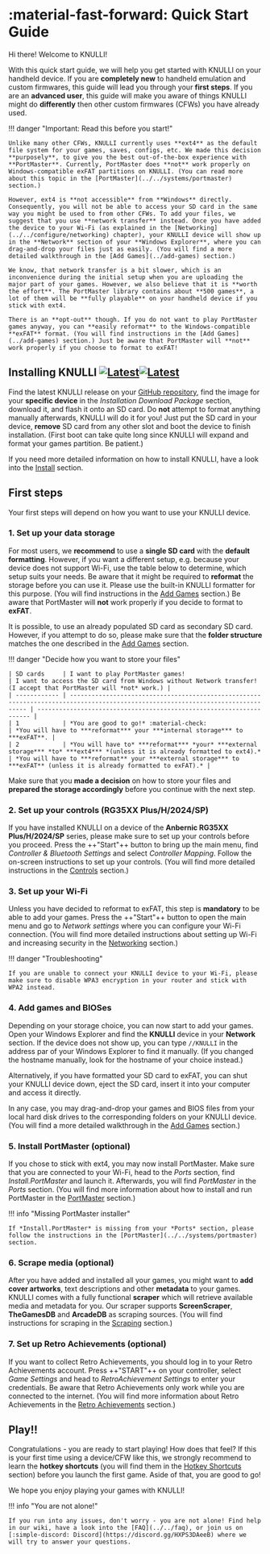 # :material-fast-forward: Quick Start Guide

Hi there! Welcome to KNULLI!

With this quick start guide, we will help you get started with KNULLI on your handheld device. If you are **completely new** to handheld emulation and custom firmwares, this guide will lead you through your **first steps**. If you are an **advanced user**, this guide will make you aware of things KNULLI might do **differently** then other custom firmwares (CFWs) you have already used.

!!! danger "Important: Read this before you start!"

    Unlike many other CFWs, KNULLI currently uses **ext4** as the default file system for your games, saves, configs, etc. We made this decision **purposely**, to give you the best out-of-the-box experience with **PortMaster**. Currently, PortMaster does **not** work properly on Windows-compatible exFAT partitions on KNULLI. (You can read more about this topic in the [PortMaster](../../systems/portmaster) section.)

    However, ext4 is **not accessible** from **Windows** directly. Consequently, you will not be able to access your SD card in the same way you might be used to from other CFWs. To add your files, we suggest that you use **network transfer** instead. Once you have added the device to your Wi-Fi (as explained in the [Networking](../../configure/networking) chapter), your KNULLI device will show up in the **Network** section of your **Windows Explorer**, where you can drag-and-drop your files just as easily. (You will find a more detailed walkthrough in the [Add Games](../add-games) section.)
    
    We know, that network transfer is a bit slower, which is an inconvenience during the initial setup when you are uploading the major part of your games. However, we also believe that it is **worth the effort**. The PortMaster library contains about **500 games**, a lot of them will be **fully playable** on your handheld device if you stick with ext4.

    There is an **opt-out** though. If you do not want to play PortMaster games anyway, you can **easily reformat** to the Windows-compatible **exFAT** format. (You will find instructions in the [Add Games](../add-games) section.) Just be aware that PortMaster will **not** work properly if you choose to format to exFAT!

## Installing KNULLI [![Latest](https://img.shields.io/github/release/knulli-cfw/distribution.svg?labelColor=111111&color=5998FF&label=Latest&style=flat#only-light)](https://github.com/knulli-cfw/distribution/releases/latest)[![Latest](https://img.shields.io/github/release/knulli-cfw/distribution.svg?labelColor=dddddd&color=5998FF&label=Latest&style=flat#only-dark)](https://github.com/knulli-cfw/distribution/releases/latest)

Find the latest KNULLI release on your [GitHub repository](https://github.com/knulli-cfw/distribution/releases/latest), find the image for your **specific device** in the *Installation Download Package* section, download it, and flash it onto an SD card. Do **not** attempt to format anything manually afterwards, KNULLI will do it for you! Just put the SD card in your device, **remove** SD card from any other slot and boot the device to finish installation. (First boot can take quite long since KNULLI will expand and format your games partition. Be patient.)

If you need more detailed information on how to install KNULLI, have a look into the [Install](../install) section.

## First steps

Your first steps will depend on how you want to use your KNULLI device.

### 1. Set up your data storage

For most users, we **recommend** to use a **single SD card** with the **default formatting**. However, if you want a different setup, e.g. because your device does not support Wi-Fi, use the table below to determine, which setup suits your needs. Be aware that it might be required to **reformat** the storage before you can use it. Please use the built-in KNULLI formatter for this purpose. (You will find instructions in the [Add Games](../add-games) section.) Be aware that PortMaster will **not** work properly if you decide to format to **exFAT**.

It is possible, to use an already populated SD card as secondary SD card. However, if you attempt to do so, please make sure that the **folder structure** matches the one described in the [Add Games](../add-games) section.

!!! danger "Decide how you want to store your files"

    | SD cards     | I want to play PortMaster games!                                                                                                 | I want to access the SD card from Windows without Network transfer! (I accept that PortMaster will *not* work.) |
    | ------------ | -------------------------------------------------------------------------------------------------------------------------------- | -------------------------------------------------------------------- |
    | 1            | *You are good to go!* :material-check:                                                                                           | *You will have to ***reformat*** your ***internal storage*** to ***exFAT**. |
    | 2            | *You will have to* ***reformat*** *your* ***external storage*** *to* ***ext4*** *(unless it is already formatted to ext4).*      | *You will have to ***reformat** your ***external storage*** to ***exFAT** (unless it is already formatted to exFAT).* |

Make sure that you **made a decision** on how to store your files and **prepared the storage accordingly** before you continue with the next step.

### 2. Set up your controls (RG35XX Plus/H/2024/SP)

If you have installed KNULLI on a device of the **Anbernic RG35XX Plus/H/2024/SP** series, please make sure to set up your controls before you proceed. Press the ++"Start"++ button to bring up the main menu, find *Controller & Bluetooth Settings* and select *Controller Mapping*. Follow the on-screen instructions to set up your controls. (You will find more detailed instructions in the [Controls](../../configure/controls) section.)

### 3. Set up your Wi-Fi

Unless you have decided to reformat to exFAT, this step is **mandatory** to be able to add your games. Press the ++"Start"++ button to open the main menu and go to *Network settings* where you can configure your Wi-Fi connection. (You will find more detailed instructions about setting up Wi-Fi and increasing security in the [Networking](../../configure/networking) section.)

!!! danger "Troubleshooting"

    If you are unable to connect your KNULLI device to your Wi-Fi, please make sure to disable WPA3 encryption in your router and stick with WPA2 instead.

### 4. Add games and BIOSes

Depending on your storage choice, you can now start to add your games. Open your Windows Explorer and find the **KNULLI** device in your **Network** section. If the device does not show up, you can type `//KNULLI` in the address par of your Windows Explorer to find it manually. (If you changed the hostname manually, look for the hostname of your choice instead.)

Alternatively, if you have formatted your SD card to exFAT, you can shut your KNULLI device down, eject the SD card, insert it into your computer and access it directly.

In any case, you may drag-and-drop your games and BIOS files from your local hard disk drives to the corresponding folders on your KNULLI device. (You will find a more detailed walkthrough in the [Add Games](../add-games) section.)

### 5. Install PortMaster (optional)

If you chose to stick with ext4, you may now install PortMaster. Make sure that you are connected to your Wi-Fi, head to the *Ports* section, find *Install.PortMaster* and launch it. Afterwards, you will find *PortMaster* in the *Ports* section. (You will find more information about how to install and run PortMaster in the [PortMaster](../../systems/portmaster) section.)

!!! info "Missing PortMaster installer"

    If *Install.PortMaster* is missing from your *Ports* section, please follow the instructions in the [PortMaster](../../systems/portmaster) section.

### 6. Scrape media (optional)

After you have added and installed all your games, you might want to **add cover artworks**, text descriptions and other **metadata** to your games. KNULLI comes with a fully functional **scraper** which will retrieve available media and metadata for you. Our scraper supports **ScreenScraper**, **TheGamesDB** and **ArcadeDB** as scraping sources. (You will find instructions for scraping in the [Scraping](../scraping) section.)

### 7. Set up Retro Achievements (optional)

If you want to collect Retro Achievements, you should log in to your Retro Achievements account. Press ++"START"++ on your controller, select *Game Settings* and head to *RetroAchievement Settings* to enter your credentials. Be aware that Retro Achievements only work while you are connected to the internet. (You will find more information about Retro Achievements in the  [Retro Achievements](../retro-achievements) section.)

## Play!!

Congratulations - you are ready to start playing! How does that feel? If this is your first time using a device/CFW like this, we strongly recommend to learn the **hotkey shortcuts** (you will find them in the [Hotkey Shortcuts](../hotkey-shortcuts) section) before you launch the first game. Aside of that, you are good to go!

We hope you enjoy playing your games with KNULLI!

!!! info "You are not alone!"

    If you run into any issues, don't worry - you are not alone! Find help in our wiki, have a look into the [FAQ](../../faq), or join us on [:simple-discord: Discord](https://discord.gg/HXPS3DAeeB) where we will try to answer your questions.
